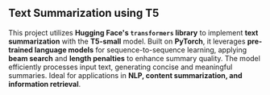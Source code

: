 ## **Text Summarization using T5**  

This project utilizes **Hugging Face's `transformers` library** to implement **text summarization** with the **T5-small** model. Built on **PyTorch**, it leverages **pre-trained language models** for sequence-to-sequence learning, applying **beam search** and **length penalties** to enhance summary quality. The model efficiently processes input text, generating concise and meaningful summaries. Ideal for applications in **NLP, content summarization, and information retrieval**. 

